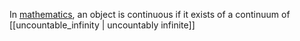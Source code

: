 In [mathematics](./mathematics.md), an object is continuous if it exists of a continuum of [[uncountable_infinity | uncountably infinite]]